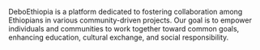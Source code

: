 DeboEthiopia is a platform dedicated to fostering collaboration among Ethiopians in various community-driven projects. Our goal is to empower individuals and communities to work together toward common goals, enhancing education, cultural exchange, and social responsibility.
